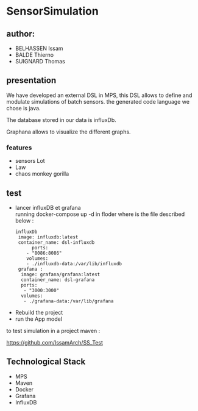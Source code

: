 # SensorSimulation

## author:

<ul>
    <li>BELHASSEN Issam</li>
    <li>BALDE Thierno</li>
    <li>SUIGNARD Thomas</li>
</ul>

## presentation

We have developed an external DSL in MPS, this DSL allows to define and modulate simulations of batch sensors.
the generated code language we chose is java. 

The database stored in our data is influxDb.


Graphana allows to visualize the different graphs.

### features

<ul>
    <li>sensors Lot</li>
    <li>Law</li>
    <li>chaos monkey gorilla</li>
</ul>
      
## test

<ul>
    <li>lancer influxDB et grafana</li>
      running  docker-compose up -d in floder  where is the file described below :
    
    influxDb
     image: influxdb:latest
     container_name: dsl-influxdb
          ports:
        - "8086:8086"
        volumes:
        - ./influxdb-data:/var/lib/influxdb
     grafana​ :
      image: grafana/grafana:latest
      container_name: dsl-grafana
      ports:
       - "3000:3000"
      volumes:
       - ./grafana-data:/var/lib/grafana


 </ul>  
 <ul>
 <li>Rebuild the project</li>
  <li>run the App model</li>  
</ul>


to test simulation in a project maven :

https://github.com/IssamArch/SS_Test

## Technological Stack

<ul>
    <li>MPS</li>
    <li>Maven</li>
    <li>Docker</li>
    <li>Grafana</li>
    <li>InfluxDB</li>
</ul>



##
